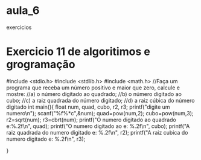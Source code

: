 # aula_6
exercicios

# Exercicio 11 de algoritimos e grogramação
#include <stdio.h> 
#include <stdlib.h>
#include <math.h>
//Faça um programa que receba um número positivo e maior que zero, calcule e mostre:
//a) o número digitado ao quadrado;
//b) o número digitado ao cubo;
//c) a raiz quadrada do número digitado;
//d) a raiz cúbica do número digitado
int main(){
float num, quad, cubo, r2, r3;
printf("digite um numero\n");
scanf("%f%*c",&num);
quad=pow(num,2);
cubo=pow(num,3);
r2=sqrt(num);
r3=cbrt(num);
printf("O numero digitado ao quadrado e:%.2f\n", quad);
printf("O numero digitado ao e: %.2f\n", cubo);
printf("A raiz quadrada do numero digitado e: %.2f\n", r2);
printf("A raiz cubica do numero digitado e: %.2f\n", r3);

}
